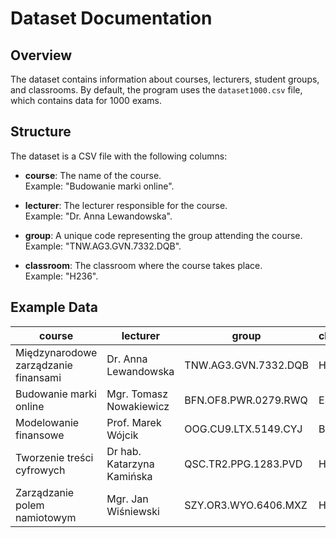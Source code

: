 # Dataset Documentation

## Overview

The dataset contains information about courses, lecturers, student groups, and classrooms. By default, the program uses the `dataset1000.csv` file, which contains data for 1000 exams.

## Structure

The dataset is a CSV file with the following columns:

- **course**: The name of the course.  
  Example: "Budowanie marki online".

- **lecturer**: The lecturer responsible for the course.  
  Example: "Dr. Anna Lewandowska".

- **group**: A unique code representing the group attending the course.  
  Example: "TNW.AG3.GVN.7332.DQB".

- **classroom**: The classroom where the course takes place.  
  Example: "H236".

## Example Data

| course                          | lecturer                | group                   | classroom |
|---------------------------------|-------------------------|-------------------------|-----------|
| Międzynarodowe zarządzanie finansami | Dr. Anna Lewandowska   | TNW.AG3.GVN.7332.DQB    | H236      |
| Budowanie marki online          | Mgr. Tomasz Nowakiewicz | BFN.OF8.PWR.0279.RWQ    | E353      |
| Modelowanie finansowe           | Prof. Marek Wójcik      | OOG.CU9.LTX.5149.CYJ    | B135      |
| Tworzenie treści cyfrowych      | Dr hab. Katarzyna Kamińska | QSC.TR2.PPG.1283.PVD | H251      |
| Zarządzanie polem namiotowym    | Mgr. Jan Wiśniewski     | SZY.OR3.WYO.6406.MXZ    | H101      |